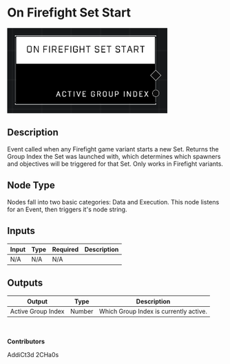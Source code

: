 # On Firefight Set Start
![alt text](../../../.gitbook/assets/on-firefight-set-start.png)
## Description
Event called when any Firefight game variant starts a new Set. Returns the Group Index the Set was launched with, which determines which spawners and objectives will be triggered for that Set. Only works in Firefight variants.

## Node Type
Nodes fall into two basic categories: Data and Execution. This node listens for an Event, then triggers it's node string.

## Inputs
| Input | Type | Required | Description |
|------------------|------------------|----------|--------------------------------------------------------------|
| N/A | N/A | N/A | |

## Outputs
| Output | Type | Description |
|------------------|------------------|--------------------------------------------------------------|
| Active Group Index | Number | Which Group Index is currently active. |

\
\
**Contributors**

AddiCt3d 2CHa0s